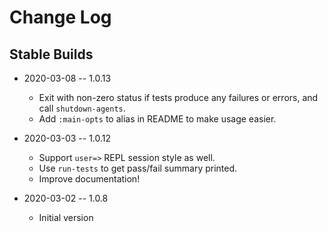 # Change Log

## Stable Builds

* 2020-03-08 -- 1.0.13
  * Exit with non-zero status if tests produce any failures or errors, and call `shutdown-agents`.
  * Add `:main-opts` to alias in README to make usage easier.

* 2020-03-03 -- 1.0.12
  * Support `user=>` REPL session style as well.
  * Use `run-tests` to get pass/fail summary printed.
  * Improve documentation!

* 2020-03-02 -- 1.0.8
  * Initial version
